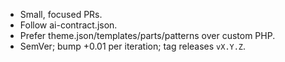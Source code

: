 - Small, focused PRs.
- Follow ai-contract.json.
- Prefer theme.json/templates/parts/patterns over custom PHP.
- SemVer; bump +0.01 per iteration; tag releases `vX.Y.Z`.


